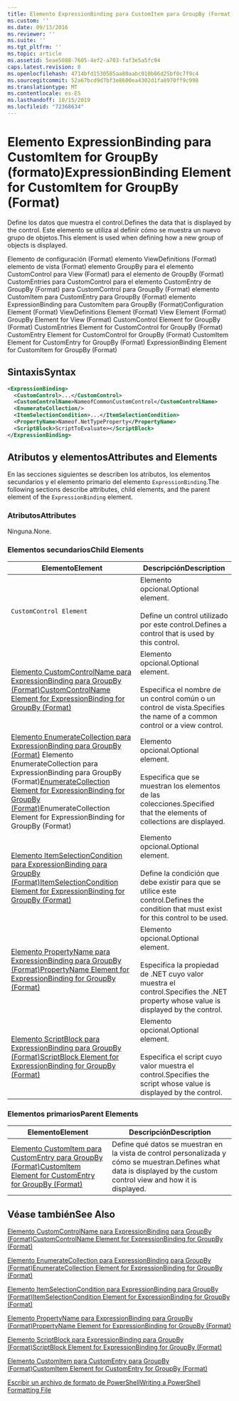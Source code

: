 ```yaml
---
title: Elemento ExpressionBinding para CustomItem para GroupBy (Format) | Microsoft Docs
ms.custom: ''
ms.date: 09/13/2016
ms.reviewer: ''
ms.suite: ''
ms.tgt_pltfrm: ''
ms.topic: article
ms.assetid: 5eae5088-7605-4ef2-a703-faf3e5a5fc94
caps.latest.revision: 8
ms.openlocfilehash: 4714bfd1530585aa80aabc010b86d25bf0c7f9c4
ms.sourcegitcommit: 52a67bcd9d7bf3e8600ea4302d1fa8970ff9c998
ms.translationtype: MT
ms.contentlocale: es-ES
ms.lasthandoff: 10/15/2019
ms.locfileid: "72368634"
---
```

# <a name="expressionbinding-element-for-customitem-for-groupby-format"></a><span data-ttu-id="117cb-102">Elemento ExpressionBinding para CustomItem for GroupBy (formato)</span><span class="sxs-lookup"><span data-stu-id="117cb-102">ExpressionBinding Element for CustomItem for GroupBy (Format)</span></span>

<span data-ttu-id="117cb-103">Define los datos que muestra el control.</span><span class="sxs-lookup"><span data-stu-id="117cb-103">Defines the data that is displayed by the control.</span></span> <span data-ttu-id="117cb-104">Este elemento se utiliza al definir cómo se muestra un nuevo grupo de objetos.</span><span class="sxs-lookup"><span data-stu-id="117cb-104">This element is used when defining how a new group of objects is displayed.</span></span>

<span data-ttu-id="117cb-105">Elemento de configuración (Format) elemento ViewDefinitions (Format) elemento de vista (Format) elemento GroupBy para el elemento CustomControl para View (Format) para el elemento de GroupBy (Format) CustomEntries para CustomControl para el elemento CustomEntry de GroupBy (Format) para CustomControl para GroupBy (Format) elemento CustomItem para CustomEntry para GroupBy (Format) elemento ExpressionBinding para CustomItem para GroupBy (Format)</span><span class="sxs-lookup"><span data-stu-id="117cb-105">Configuration Element (Format) ViewDefinitions Element (Format) View Element (Format) GroupBy Element for View (Format) CustomControl Element for GroupBy (Format) CustomEntries Element for CustomControl for GroupBy (Format) CustomEntry Element for CustomControl for GroupBy (Format) CustomItem Element for CustomEntry for GroupBy (Format) ExpressionBinding Element for CustomItem for GroupBy (Format)</span></span>

## <a name="syntax"></a><span data-ttu-id="117cb-106">Sintaxis</span><span class="sxs-lookup"><span data-stu-id="117cb-106">Syntax</span></span>

```xml
<ExpressionBinding>
  <CustomControl>...</CustomControl>
  <CustomControlName>NameofCommonCustomControl</CustomControlName>
  <EnumerateCollection/>
  <ItemSelectionCondition>...</ItemSelectionCondition>
  <PropertyName>Nameof.NetTypeProperty</PropertyName>
  <ScriptBlock>ScriptToEvaluate></ScriptBlock>
</ExpressionBinding>
```

## <a name="attributes-and-elements"></a><span data-ttu-id="117cb-107">Atributos y elementos</span><span class="sxs-lookup"><span data-stu-id="117cb-107">Attributes and Elements</span></span>

<span data-ttu-id="117cb-108">En las secciones siguientes se describen los atributos, los elementos secundarios y el elemento primario del elemento `ExpressionBinding`.</span><span class="sxs-lookup"><span data-stu-id="117cb-108">The following sections describe attributes, child elements, and the parent element of the `ExpressionBinding` element.</span></span>

### <a name="attributes"></a><span data-ttu-id="117cb-109">Atributos</span><span class="sxs-lookup"><span data-stu-id="117cb-109">Attributes</span></span>

<span data-ttu-id="117cb-110">Ninguna.</span><span class="sxs-lookup"><span data-stu-id="117cb-110">None.</span></span>

### <a name="child-elements"></a><span data-ttu-id="117cb-111">Elementos secundarios</span><span class="sxs-lookup"><span data-stu-id="117cb-111">Child Elements</span></span>

|<span data-ttu-id="117cb-112">Elemento</span><span class="sxs-lookup"><span data-stu-id="117cb-112">Element</span></span>|<span data-ttu-id="117cb-113">Descripción</span><span class="sxs-lookup"><span data-stu-id="117cb-113">Description</span></span>|
|-------------|-----------------|
|`CustomControl Element`|<span data-ttu-id="117cb-114">Elemento opcional.</span><span class="sxs-lookup"><span data-stu-id="117cb-114">Optional element.</span></span><br /><br /> <span data-ttu-id="117cb-115">Define un control utilizado por este control.</span><span class="sxs-lookup"><span data-stu-id="117cb-115">Defines a control that is used by this control.</span></span>|
|[<span data-ttu-id="117cb-116">Elemento CustomControlName para ExpressionBinding para GroupBy (Format)</span><span class="sxs-lookup"><span data-stu-id="117cb-116">CustomControlName Element for ExpressionBinding for GroupBy (Format)</span></span>](./customcontrolname-element-for-expressionbinding-for-groupby-format.md)|<span data-ttu-id="117cb-117">Elemento opcional.</span><span class="sxs-lookup"><span data-stu-id="117cb-117">Optional element.</span></span><br /><br /> <span data-ttu-id="117cb-118">Especifica el nombre de un control común o un control de vista.</span><span class="sxs-lookup"><span data-stu-id="117cb-118">Specifies the name of a common control or a view control.</span></span>|
|<span data-ttu-id="117cb-119">[Elemento EnumerateCollection para ExpressionBinding para GroupBy (Format)](./enumeratecollection-element-for-expressionbinding-for-groupby-format.md) Elemento EnumerateCollection para ExpressionBinding para GroupBy (Format)</span><span class="sxs-lookup"><span data-stu-id="117cb-119">[EnumerateCollection Element for ExpressionBinding for GroupBy (Format)](./enumeratecollection-element-for-expressionbinding-for-groupby-format.md)EnumerateCollection Element for ExpressionBinding for GroupBy (Format)</span></span>|<span data-ttu-id="117cb-120">Elemento opcional.</span><span class="sxs-lookup"><span data-stu-id="117cb-120">Optional element.</span></span><br /><br /> <span data-ttu-id="117cb-121">Especifica que se muestran los elementos de las colecciones.</span><span class="sxs-lookup"><span data-stu-id="117cb-121">Specified that the elements of collections are displayed.</span></span>|
|[<span data-ttu-id="117cb-122">Elemento ItemSelectionCondition para ExpressionBinding para GroupBy (Format)</span><span class="sxs-lookup"><span data-stu-id="117cb-122">ItemSelectionCondition Element for ExpressionBinding for GroupBy (Format)</span></span>](./itemselectioncondition-element-for-expressionbinding-for-groupby-format.md)|<span data-ttu-id="117cb-123">Elemento opcional.</span><span class="sxs-lookup"><span data-stu-id="117cb-123">Optional element.</span></span><br /><br /> <span data-ttu-id="117cb-124">Define la condición que debe existir para que se utilice este control.</span><span class="sxs-lookup"><span data-stu-id="117cb-124">Defines the condition that must exist for this control to be used.</span></span>|
|[<span data-ttu-id="117cb-125">Elemento PropertyName para ExpressionBinding para GroupBy (Format)</span><span class="sxs-lookup"><span data-stu-id="117cb-125">PropertyName Element for ExpressionBinding for GroupBy (Format)</span></span>](./propertyname-element-for-expressionbinding-for-groupby-format.md)|<span data-ttu-id="117cb-126">Elemento opcional.</span><span class="sxs-lookup"><span data-stu-id="117cb-126">Optional element.</span></span><br /><br /> <span data-ttu-id="117cb-127">Especifica la propiedad de .NET cuyo valor muestra el control.</span><span class="sxs-lookup"><span data-stu-id="117cb-127">Specifies the .NET property whose value is displayed by the control.</span></span>|
|[<span data-ttu-id="117cb-128">Elemento ScriptBlock para ExpressionBinding para GroupBy (Format)</span><span class="sxs-lookup"><span data-stu-id="117cb-128">ScriptBlock Element for ExpressionBinding for GroupBy (Format)</span></span>](./scriptblock-element-for-expressionbinding-for-groupby-format.md)|<span data-ttu-id="117cb-129">Elemento opcional.</span><span class="sxs-lookup"><span data-stu-id="117cb-129">Optional element.</span></span><br /><br /> <span data-ttu-id="117cb-130">Especifica el script cuyo valor muestra el control.</span><span class="sxs-lookup"><span data-stu-id="117cb-130">Specifies the script whose value is displayed by the control.</span></span>|

### <a name="parent-elements"></a><span data-ttu-id="117cb-131">Elementos primarios</span><span class="sxs-lookup"><span data-stu-id="117cb-131">Parent Elements</span></span>

|<span data-ttu-id="117cb-132">Elemento</span><span class="sxs-lookup"><span data-stu-id="117cb-132">Element</span></span>|<span data-ttu-id="117cb-133">Descripción</span><span class="sxs-lookup"><span data-stu-id="117cb-133">Description</span></span>|
|-------------|-----------------|
|[<span data-ttu-id="117cb-134">Elemento CustomItem para CustomEntry para GroupBy (Format)</span><span class="sxs-lookup"><span data-stu-id="117cb-134">CustomItem Element for CustomEntry for GroupBy (Format)</span></span>](./customitem-element-for-customentry-for-groupby-format.md)|<span data-ttu-id="117cb-135">Define qué datos se muestran en la vista de control personalizada y cómo se muestran.</span><span class="sxs-lookup"><span data-stu-id="117cb-135">Defines what data is displayed by the custom control view and how it is displayed.</span></span>|

## <a name="see-also"></a><span data-ttu-id="117cb-136">Véase también</span><span class="sxs-lookup"><span data-stu-id="117cb-136">See Also</span></span>

[<span data-ttu-id="117cb-137">Elemento CustomControlName para ExpressionBinding para GroupBy (Format)</span><span class="sxs-lookup"><span data-stu-id="117cb-137">CustomControlName Element for ExpressionBinding for GroupBy (Format)</span></span>](./customcontrolname-element-for-expressionbinding-for-groupby-format.md)

[<span data-ttu-id="117cb-138">Elemento EnumerateCollection para ExpressionBinding para GroupBy (Format)</span><span class="sxs-lookup"><span data-stu-id="117cb-138">EnumerateCollection Element for ExpressionBinding for GroupBy (Format)</span></span>](./enumeratecollection-element-for-expressionbinding-for-groupby-format.md)

[<span data-ttu-id="117cb-139">Elemento ItemSelectionCondition para ExpressionBinding para GroupBy (Format)</span><span class="sxs-lookup"><span data-stu-id="117cb-139">ItemSelectionCondition Element for ExpressionBinding for GroupBy (Format)</span></span>](./itemselectioncondition-element-for-expressionbinding-for-groupby-format.md)

[<span data-ttu-id="117cb-140">Elemento PropertyName para ExpressionBinding para GroupBy (Format)</span><span class="sxs-lookup"><span data-stu-id="117cb-140">PropertyName Element for ExpressionBinding for GroupBy (Format)</span></span>](./propertyname-element-for-expressionbinding-for-groupby-format.md)

[<span data-ttu-id="117cb-141">Elemento ScriptBlock para ExpressionBinding para GroupBy (Format)</span><span class="sxs-lookup"><span data-stu-id="117cb-141">ScriptBlock Element for ExpressionBinding for GroupBy (Format)</span></span>](./scriptblock-element-for-expressionbinding-for-groupby-format.md)

[<span data-ttu-id="117cb-142">Elemento CustomItem para CustomEntry para GroupBy (Format)</span><span class="sxs-lookup"><span data-stu-id="117cb-142">CustomItem Element for CustomEntry for GroupBy (Format)</span></span>](./customitem-element-for-customentry-for-groupby-format.md)

[<span data-ttu-id="117cb-143">Escribir un archivo de formato de PowerShell</span><span class="sxs-lookup"><span data-stu-id="117cb-143">Writing a PowerShell Formatting File</span></span>](./writing-a-powershell-formatting-file.md)
